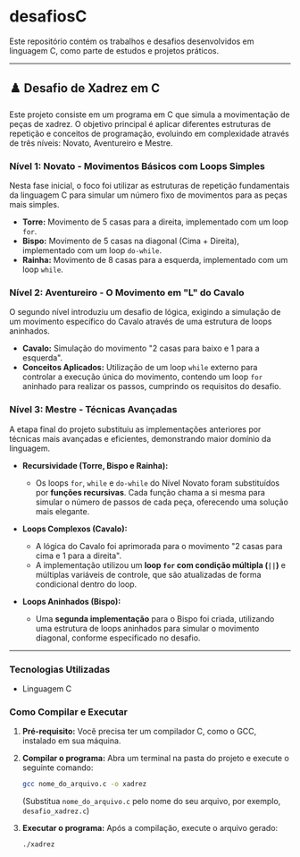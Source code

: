 # desafiosC

Este repositório contém os trabalhos e desafios desenvolvidos em linguagem C, como parte de estudos e projetos práticos.

---

## ♟️ Desafio de Xadrez em C

Este projeto consiste em um programa em C que simula a movimentação de peças de xadrez. O objetivo principal é aplicar diferentes estruturas de repetição e conceitos de programação, evoluindo em complexidade através de três níveis: Novato, Aventureiro e Mestre.

### Nível 1: Novato - Movimentos Básicos com Loops Simples

Nesta fase inicial, o foco foi utilizar as estruturas de repetição fundamentais da linguagem C para simular um número fixo de movimentos para as peças mais simples.

* **Torre:** Movimento de 5 casas para a direita, implementado com um loop `for`.
* **Bispo:** Movimento de 5 casas na diagonal (Cima + Direita), implementado com um loop `do-while`.
* **Rainha:** Movimento de 8 casas para a esquerda, implementado com um loop `while`.

### Nível 2: Aventureiro - O Movimento em "L" do Cavalo

O segundo nível introduziu um desafio de lógica, exigindo a simulação de um movimento específico do Cavalo através de uma estrutura de loops aninhados.

* **Cavalo:** Simulação do movimento "2 casas para baixo e 1 para a esquerda".
* **Conceitos Aplicados:** Utilização de um loop `while` externo para controlar a execução única do movimento, contendo um loop `for` aninhado para realizar os passos, cumprindo os requisitos do desafio.

### Nível 3: Mestre - Técnicas Avançadas

A etapa final do projeto substituiu as implementações anteriores por técnicas mais avançadas e eficientes, demonstrando maior domínio da linguagem.

* **Recursividade (Torre, Bispo e Rainha):**
    * Os loops `for`, `while` e `do-while` do Nível Novato foram substituídos por **funções recursivas**. Cada função chama a si mesma para simular o número de passos de cada peça, oferecendo uma solução mais elegante.

* **Loops Complexos (Cavalo):**
    * A lógica do Cavalo foi aprimorada para o movimento "2 casas para cima e 1 para a direita".
    * A implementação utilizou um **loop `for` com condição múltipla (`||`)** e múltiplas variáveis de controle, que são atualizadas de forma condicional dentro do loop.

* **Loops Aninhados (Bispo):**
    * Uma **segunda implementação** para o Bispo foi criada, utilizando uma estrutura de loops aninhados para simular o movimento diagonal, conforme especificado no desafio.

---

### Tecnologias Utilizadas

* Linguagem C

### Como Compilar e Executar

1.  **Pré-requisito:** Você precisa ter um compilador C, como o GCC, instalado em sua máquina.

2.  **Compilar o programa:**
    Abra um terminal na pasta do projeto e execute o seguinte comando:
    ```sh
    gcc nome_do_arquivo.c -o xadrez
    ```
    (Substitua `nome_do_arquivo.c` pelo nome do seu arquivo, por exemplo, `desafio_xadrez.c`)

3.  **Executar o programa:**
    Após a compilação, execute o arquivo gerado:
    ```sh
    ./xadrez
    ```